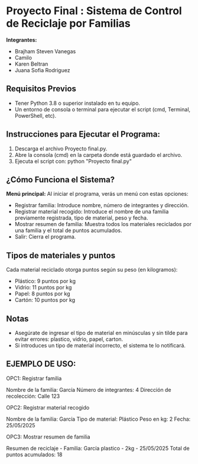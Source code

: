 # Proyecto Final : Sistema de Control de Reciclaje por Familias

**Integrantes:** 
- Brajham Steven Vanegas
- Camilo 
- Karen Beltran
- Juana Sofia Rodriguez

## Requisitos Previos
- Tener Python 3.8 o superior instalado en tu equipo.
- Un entorno de consola o terminal para ejecutar el script (cmd, Terminal, PowerShell, etc).

## Instrucciones para Ejecutar el Programa:
1. Descarga el archivo Proyecto final.py.
2. Abre la consola (cmd) en la carpeta donde está guardado el archivo.
3. Ejecuta el script con: python "Proyecto final.py"

## ¿Cómo Funciona el Sistema?
**Menú principal:**
Al iniciar el programa, verás un menú con estas opciones:
  - Registrar familia: Introduce nombre, número de integrantes y dirección.
  - Registrar material recogido: Introduce el nombre de una familia previamente registrada, tipo de material, peso y fecha.
  - Mostrar resumen de familia: Muestra todos los materiales reciclados por una familia y el total de puntos acumulados.
  - Salir: Cierra el programa.
  
## Tipos de materiales y puntos
Cada material reciclado otorga puntos según su peso (en kilogramos):
- Plástico: 9 puntos por kg
- Vidrio: 11 puntos por kg
- Papel: 8 puntos por kg
- Cartón: 10 puntos por kg

## Notas
- Asegúrate de ingresar el tipo de material en minúsculas y sin tilde para evitar errores: plastico, vidrio, papel, carton.
- Si introduces un tipo de material incorrecto, el sistema te lo notificará.

## EJEMPLO DE USO:
OPC1: Registrar familia

Nombre de la familia: García
Número de integrantes: 4
Dirección de recolección: Calle 123

OPC2: Registrar material recogido

Nombre de la familia: García
Tipo de material: Plástico
Peso en kg: 2
Fecha: 25/05/2025

OPC3: Mostrar resumen de familia

Resumen de reciclaje - Familia: García
plastico - 2kg - 25/05/2025
Total de puntos acumulados: 18
